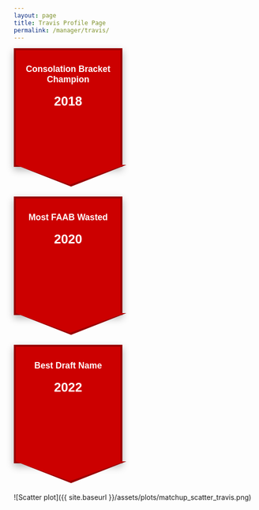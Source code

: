 ```yaml
---
layout: page
title: Travis Profile Page
permalink: /manager/travis/
---
```


<div class="banner-wall">
  <div class="banner">
    <div class="banner-title">Consolation Bracket Champion</div>
    <div class="banner-year">2018</div>
  </div>
  <div class="banner">
    <div class="banner-title">Most FAAB Wasted</div>
    <div class="banner-year">2020</div>
  </div>
  <div class="banner">
    <div class="banner-title">Best Draft Name</div>
    <div class="banner-year">2022</div>
  </div>
</div>

![Scatter plot]({{ site.baseurl }}/assets/plots/matchup_scatter_travis.png)

<style>
.banner {
  position: relative;
  width: 220px;
  min-height: 240px;
  padding: 1.2rem;
  color: white;
  background: #c00;           /* banner fill */
  border: 4px solid #900;     /* banner border */
  text-align: center;
  box-shadow: 0 6px 14px rgba(0,0,0,0.3);
  font-family: sans-serif;
  font-weight: 600;
  transition: transform 0.2s ease, box-shadow 0.2s ease;
  margin-bottom: 60px; /* room for the pennant tip */
  box-sizing: border-box;
}

/* Outer (border) triangle */
.banner::before {
  content: "";
  position: absolute;
  bottom: -44px;
  left: 0;
  width: 0;
  height: 0;
  border-left: 112px solid transparent;  /* (220px width + 2*4px border) / 2 */
  border-right: 112px solid transparent;
  border-top: 44px solid #900;  /* matches border color */
}

/* Inner (fill) triangle */
.banner::after {
  content: "";
  position: absolute;
  bottom: -40px;
  left: 0;
  width: 0;
  height: 0;
  border-left: 110px solid transparent;  /* (220px width) / 2 */
  border-right: 110px solid transparent;
  border-top: 40px solid #c00;  /* matches background */
}

.banner:hover {
  transform: scale(1.05);
  box-shadow: 0 8px 18px rgba(0,0,0,0.4);
}

.banner-title {
  font-size: 1.1rem;
  margin-top: 0.5rem;
}

.banner-year {
  font-weight: 900;
  font-size: 1.6rem;
  margin-top: 1.2rem;
}

</style>